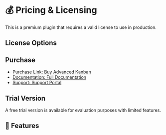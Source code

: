 <script setup>
import FeatureCard from '../src/components/FeatureCard.vue'
import PricingCard from '../src/components/PricingCard.vue'

const licenses = [
  { title: 'Single License', price: '$49', description: 'Use in one project' },
  { title: 'Team License', price: '$99', description: 'Use in up to 5 projects' },
  { title: 'Agency License', price: '$199', description: 'Use in unlimited projects' },
  { title: 'Enterprise License', price: '$399', description: 'Use in unlimited projects + priority support' },
];


const features = [
  { title: 'Drag & Drop Interface', content: 'Intuitive drag-and-drop functionality for moving records between columns' },
  { title: 'Workflow Transitions', content: 'Define allowed status transitions to control record movement' },
  { title: 'Real-time Search', content: 'Search across multiple fields with debounced input' },
  { title: 'Advanced Filtering', content: 'Custom filter forms with multiple field types' },
  { title: 'Pagination', content: 'Load more records per column with infinite scroll' },
  { title: 'Custom Actions', content: 'Header actions, record actions, and column header actions' },
  { title: 'Responsive Design', content: 'Mobile-friendly interface with touch support' },
  { title: 'Customizable Cards', content: 'Custom card components with rich content display' },
  { title: 'Column Customization', content: 'Colors, icons, labels, and descriptions for columns' },
  { title: 'Record Locking', content: 'Prevent specific records from being moved' },
  { title: 'Performance Optimized', content: 'Efficient queries with caching and lazy loading' },
  { title: 'Priority Support', content: 'Dedicated support for enterprise customers' },
]

</script>

# 💰 Pricing & Licensing

This is a premium plugin that requires a valid license to use in production.

## License Options

<PricingCard :items="licenses" />

## Purchase

- [Purchase Link: Buy Advanced Kanban](#)  
- [Documentation: Full Documentation](#)  
- [Support: Support Portal](#)  

## Trial Version


A free trial version is available for evaluation purposes with limited features.
## 🚀 Features
<FeatureCard :items="features" />
